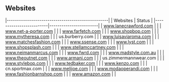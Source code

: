 ## Websites
|--------------------------------------------------|
|                Websites | Status                 |
|-------------------------|------------------------|
| www.lanecrawford.com | |
| www.net-a-porter.com | |
| www.farfetch.com | |
| www.shopbop.com | |
| www.mytheresa.com | |
| us.burberry.com | |
| www.luisaviaroma.com | |
| www.matchesfashion.com | |
| www.ssense.com | |
| www.lyst.com | |
| www.shopsplash.com | |
| www.stellamccartney.com | |
| www.neimanmarcus.com | |
| www.fwrd.com | |
| www.madstyle.com.au | |
| www.theoutnet.com | |
| www.armani.com | |
| us.zimmermannwear.com | |
| www.stylebop.com | |
| www.tedbaker.com | |
| www.kenzo.com | |
| cn.sportmax.com | |
| www.melijoe.com | |
| www.modaoperandi.com | |
| www.fashionbarnshop.com | |
| www.amazon.com | |
